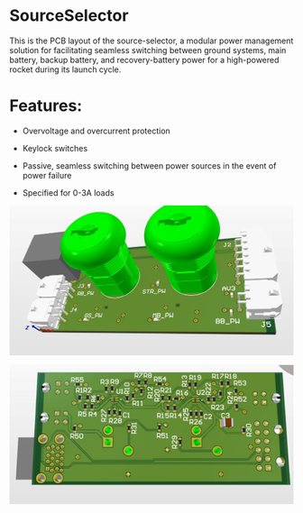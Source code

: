 # SourceSelector

This is the PCB layout of the source-selector, a modular power management solution for facilitating seamless switching between ground systems, main battery, backup battery, and recovery-battery power for a high-powered rocket during its launch cycle.

# __Features:__ 

- Overvoltage and overcurrent protection

- Keylock switches 

- Passive, seamless switching between power sources in the event of power failure

- Specified for 0-3A loads

![alt text](https://github.com/rwjmoore/SourceSelector/blob/main/Source%20Selector%20(TOP).jpg)

![alt_text](https://github.com/rwjmoore/SourceSelector/blob/main/Source%20Selector%20(BOTTOM).jpg)



